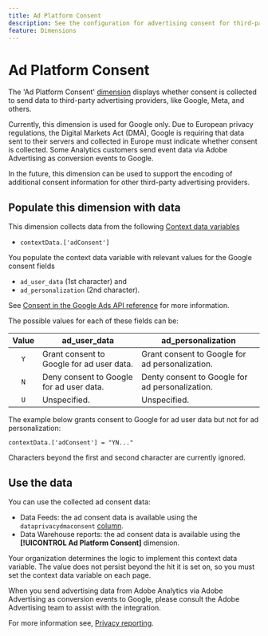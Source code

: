 ```yaml
---
title: Ad Platform Consent
description: See the configuration for advertising consent for third-party ad providers.
feature: Dimensions
---
```

# Ad Platform Consent

The 'Ad Platform Consent' [dimension](overview.md) displays whether consent is collected to send data to third-party advertising providers, like Google, Meta, and others.

Currently, this dimension is used for Google only. Due to European privacy regulations, the Digital Markets Act (DMA), Google is requiring that data sent to their servers and collected in Europe must indicate whether consent is collected. Some Analytics customers send event data via Adobe Advertising as conversion events to Google.

In the future, this dimension can be used to support the encoding of additional consent information for other third-party advertising providers.

## Populate this dimension with data

This dimension collects data from the following [Context data variables](/help/implement/vars/page-vars/contextdata.md)

* `contextData.['adConsent']`
  
You populate the context data variable with relevant values for the Google consent fields

* `ad_user_data` (1st character) and 
* `ad_personalization` (2nd character). 
 
See [Consent in the Google Ads API reference](https://developers.google.com/google-ads/api/reference/rpc/v15/Consent) for more information.

The possible values for each of these fields can be:

| Value | ad_user_data | ad_personalization |
|:-:|---|---|
| `Y` | Grant consent to Google for ad user data. | Grant consent to Google for ad personalization. |
| `N` | Deny consent to Google for ad user data. | Denty consent to Google for ad personalization. |
| `U` | Unspecified. | Unspecified. |

The example below grants consent to Google for ad user data but not for ad personalization:

```
contextData.['adConsent'] = "YN..."
```

Characters beyond the first and second character are currently ignored. 

## Use the data

You can use the collected ad consent data:

* Data Feeds: the ad consent data is available using the `dataprivacydmaconsent` [column](/help/export/analytics-data-feed/c-df-contents/datafeeds-reference.md).
* Data Warehouse reports: the ad consent data is available using the **[!UICONTROL Ad Platform Consent]** dimension.

Your organization determines the logic to implement this context data variable. The value does not persist beyond the hit it is set on, so you must set the context data variable on each page.

When you send advertising data from Adobe Analytics via Adobe Advertising as conversion events to Google, please consult the Adobe Advertising team to assist with the integration.

For more information see, [Privacy reporting](/help/admin/admin/c-manage-report-suites/c-edit-report-suites/privacy-reporting.md).
